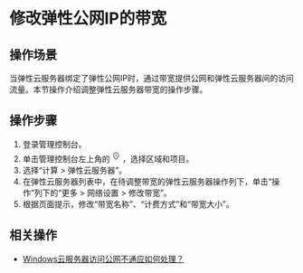 # 修改弹性公网IP的带宽<a name="ZH-CN_TOPIC_0093492521"></a>

## 操作场景<a name="section111119587516"></a>

当弹性云服务器绑定了弹性公网IP时，通过带宽提供公网和弹性云服务器间的访问流量。本节操作介绍调整弹性云服务器带宽的操作步骤。

## 操作步骤<a name="section133711110961"></a>

1.  登录管理控制台。
2.  单击管理控制台左上角的![](figures/icon-region.png)，选择区域和项目。
3.  选择“计算 \> 弹性云服务器”。
4.  在弹性云服务器列表中，在待调整带宽的弹性云服务器操作列下，单击“操作”列下的“更多 \> 网络设置 \> 修改带宽”。
5.  根据页面提示，修改“带宽名称”、“计费方式”和“带宽大小”。

## 相关操作<a name="section590255725418"></a>

-   [Windows云服务器访问公网不通应如何处理？](https://support.huaweicloud.com/ecs_faq/zh-cn_topic_0167429327.html)

